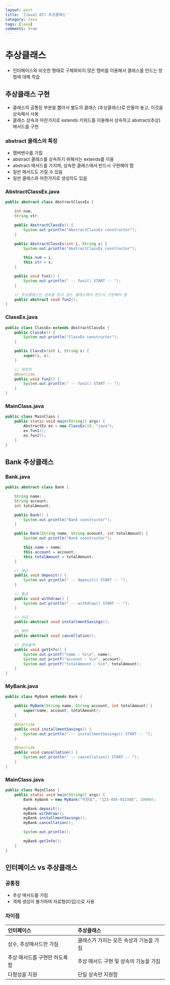 ```yaml
---
layout: post
title: '[Java] 07) 추상클래스'
category: Java
tags: [java]
comments: true
---
```


# 추상클래스
- 인터페이스와 비슷한 형태로 구체화되지 않은 맴버를 이용해서 클래스를 만드는 방법에 대해 학습

## 추상클래스 구현
- 클래스의 공통된 부분을 뽑아서 별도의 클래스 (추상클래스)로 만들어 놓고, 이것을 상속해서 사용
- 클래스 상속과 마찬가지로 extends 키워드를 이용해서 상속하고 abstract(추상) 매서드를 구현

### abstract 클래스의 특징
- 맴버변수를 가짐
- abstract 클래스를 상속하기 위해서는 extends를 이용
- abstract 매서드를 가지며, 상속한 클래스에서 반드시 구현해야 함
- 일반 메서드도 가질 수 있음
- 일반 클래스와 마찬가지로 생성자도 있음

### AbstractClassEx.java

```java
public abstract class AbstractClassEx {

	int num;
	String str;

	public AbstractClassEx() {
		System.out.println("AbstractClassEx constructor");
	}

	public AbstractClassEx(int i, String s) {
		System.out.println("AbstractClassEx constructor");

		this.num = i;
		this.str = s;
	}

	public void fun1() {
		System.out.println(" -- fun1() START -- ");
	}

	// 추상클래스는 상속을 받고 있는 클래스에서 반드시 구현해야 함
	public abstract void fun2();
}
```

### ClassEx.java


```java
public class ClassEx extends AbstractClassEx {
	public ClassEx() {
		System.out.println("ClassEx constructor");
	}

	public ClassEx(int i, String s) {
		super(i, s);
	}

	// 재정의
	@Override
	public void fun2() {
		System.out.println(" -- fun2() START -- ");
	}
}
```

### MainClass.java

```java
public class MainClass {
	public static void main(String[] args) {
		AbstractEx ex = new ClassEx(10, "java");
		ex.fun1();
		ex.fun2();
	}
}

```

## Bank 추상클래스

### Bank.java

```java
public abstract class Bank {

	String name;
	String account;
	int totalAmount;

	public Bank() {
		System.out.println("Bank constructor");
	}

	public Bank(String name, String acoount, int totalAmount) {
		System.out.println("Bank constructor");

		this.name = name;
		this.account = account;
		this.totalAmount = totalAmount;
	}

	// 예금
	public void deposit() {
		System.out.println(" -- deposit() START -- ");
	}

	// 출금
	public void withdraw() {
		System.out.println(" -- withdraw() START -- ");
	}

	// 적금
	public abstract void installmentSavings();

	// 해약
	public abstract void cancellation();

	// 정보출력
	public void getInfo() {
		System.out.printf("name : %s\n", name);
		System.out.printf("account : %\n", account);
		System.out.printf("totalAmount : %\n", totalAmount);
	}
}
```

### MyBank.java

```java
public class MyBank extends Bank {

	public MyBank(String name, String account, int totalAmount) {
		super(name, account, totalAmount);
	}

	@Override
	public void installmentSavings() {
		System.out.println(" -- installmentSavings() START -- ");
	}

	@Override
	public void cancellation() {
		System.out.println(" -- cancellation() START -- ");
	}
}
```

### MainClass.java

```java
public class MainClass {
	public static void main(String[] args) {
		Bank myBank = new MyBank("박찬호", "123-456-932348", 10000);

		myBank.deposit();
		myBank.withdraw();
		myBank.installmentSavings();
		myBank.cancellation();

		System.out.println();

		myBank.getInfo();
	}
}
```

## 인터페이스 vs 추상클래스
### 공통점
- 추상 매서드를 가짐
- 객체 생성이 불가하며 자료형(타입)으로 사용

### 차이점

인터페이스                | 추상클래스
:----------------------|:---------------
상수, 추상매서드만 가짐      | 클래스가 가지는 모든 속성과 기능을 가짐
추상 매서드를 구현만 하도록 함 | 추상 매서드 구현 및 상속의 기능을 가짐
다형성을 지원              | 단일 상속만 지원함

